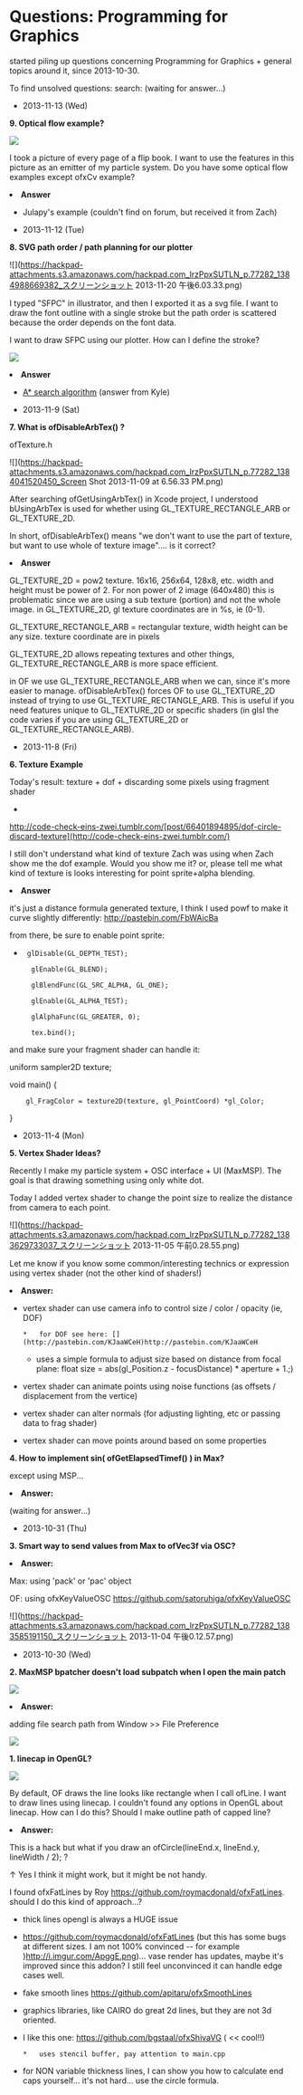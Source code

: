 # Questions: Programming for Graphics

started piling up questions concerning Programming for Graphics + general topics around it, since 2013-10-30.

To find unsolved questions: search: (waiting for answer...)

*   2013-11-13 (Wed)

**9. Optical flow example?**

![](https://hackpad-attachments.s3.amazonaws.com/hackpad.com_lrzPpxSUTLN_p.77282_1384994436048_IMG_0182.JPG)

I took a picture of every page of a flip book. I want to use the features in this picture as an emitter of my particle system. Do you have some optical flow examples except ofxCv example?
<undefined><li>**Answer**</li></undefined>

*   Julapy's example (couldn't find on forum, but received it from Zach)

*   2013-11-12 (Tue)

**8. SVG path order / path planning for our plotter**

![](https://hackpad-attachments.s3.amazonaws.com/hackpad.com_lrzPpxSUTLN_p.77282_1384988669382_スクリーンショット 2013-11-20 午後6.03.33.png)

I typed "SFPC" in illustrator, and then I exported it as a svg file. I want to draw the font outline with a single stroke but the path order is scattered because the order depends on the font data.  

I want to draw SFPC using our plotter. How can I define the stroke?

![](https://hackpad-attachments.s3.amazonaws.com/hackpad.com_lrzPpxSUTLN_p.77282_1384992583365_photo.JPG)
<undefined><li>**Answer**</li></undefined>

*   [A* search algorithm](http://en.wikipedia.org/wiki/A*_search_algorithm) (answer from Kyle)

*   2013-11-9 (Sat)

**7. What is ofDisableArbTex() ?**

ofTexture.h

![](https://hackpad-attachments.s3.amazonaws.com/hackpad.com_lrzPpxSUTLN_p.77282_1384041520450_Screen Shot 2013-11-09 at 6.56.33 PM.png)

After searching ofGetUsingArbTex() in Xcode project, I understood bUsingArbTex is used for whether using GL_TEXTURE_RECTANGLE_ARB or GL_TEXTURE_2D. 

In short, ofDisableArbTex() means "we don't want to use the part of texture, but want to use whole of texture image".... is it correct? 
<undefined><li>**Answer**</li></undefined>

GL_TEXTURE_2D = pow2 texture.  16x16, 256x64, 128x8, etc.  width and height must be power of 2.  For non power of 2 image (640x480) this is problematic since we are using a sub texture (portion) and not the whole image.  in GL_TEXTURE_2D, gl texture coordinates are in %s, ie (0-1). 

GL_TEXTURE_RECTANGLE_ARB = rectangular texture, width height can be any size.  texture coordinate are in pixels

GL_TEXTURE_2D allows repeating textures and other things, GL_TEXTURE_RECTANGLE_ARB is more space efficient. 

in OF we use GL_TEXTURE_RECTANGLE_ARB when we can, since it's more easier to manage.   ofDisableArbTex() forces OF to use GL_TEXTURE_2D instead of trying to use GL_TEXTURE_RECTANGLE_ARB.  This is useful if you need features unique to GL_TEXTURE_2D or specific shaders (in glsl the code varies if you are using GL_TEXTURE_2D or GL_TEXTURE_RECTANGLE_ARB).

*   2013-11-8 (Fri)

**6. Texture Example**

Today's result: texture + dof + discarding some pixels using fragment shader

*

[](http://code-check-eins-zwei.tumblr.com/post/66401894895/dof-circle-discard-texture)http://code-check-eins-zwei.tumblr.com/[post/66401894895/dof-circle-discard-texture](http://code-check-eins-zwei.tumblr.com/)

I still don't understand what kind of texture Zach was using when Zach show me the dof example. Would you show me it? or, please tell me what kind of texture is looks interesting for point sprite+alpha blending.
<undefined><li>**Answer**</li></undefined>

it's just a distance formula generated texture, I think I used powf to make it curve slightly differently:   [](http://pastebin.com/FbWAicBa)http://pastebin.com/FbWAicBa

from there, be sure to enable point sprite: 

*      glDisable(GL_DEPTH_TEST);

        glEnable(GL_BLEND);

        glBlendFunc(GL_SRC_ALPHA, GL_ONE);

        glEnable(GL_ALPHA_TEST);

        glAlphaFunc(GL_GREATER, 0);

        tex.bind();

and make sure your fragment shader can handle it: 

uniform sampler2D texture;

void main() {

        gl_FragColor = texture2D(texture, gl_PointCoord) *gl_Color;

}

*   2013-11-4 (Mon)

**5. Vertex Shader Ideas?**

Recently I make my particle system + OSC interface + UI (MaxMSP). The goal is that drawing something using only white dot.

Today I added vertex shader to change the point size to realize the distance from camera to each point.

![](https://hackpad-attachments.s3.amazonaws.com/hackpad.com_lrzPpxSUTLN_p.77282_1383629733037_スクリーンショット 2013-11-05 午前0.28.55.png)

Let me know if you know some common/interesting technics or expression using vertex shader (not the other kind of shaders!)
<undefined><li>**Answer:**</li></undefined>

*   vertex shader can use camera info to control size / color / opacity (ie, DOF)

        *   for DOF see here: [](http://pastebin.com/KJaaWCeH)http://pastebin.com/KJaaWCeH
    *   uses a simple formula to adjust size based on distance from focal plane: float size = abs(gl_Position.z - focusDistance) * aperture + 1.;)

*   vertex shader can animate points using noise functions (as offsets / displacement from the vertice)
*   vertex shader can alter normals (for adjusting lighting, etc or passing data to frag shader)
*   vertex shader can move points around based on some properties

**4. How to implement sin( ofGetElapsedTimef() ) in Max?**

except using MSP...
<undefined><li>**Answer:**</li></undefined>

(waiting for answer...)

*   2013-10-31 (Thu)

**3. Smart way to send values from Max to ofVec3f via OSC?**
<undefined><li>**Answer:**</li></undefined>

Max: using 'pack' or 'pac' object

OF: using ofxKeyValueOSC [](https://github.com/satoruhiga/ofxKeyValueOSC)https://github.com/satoruhiga/ofxKeyValueOSC

![](https://hackpad-attachments.s3.amazonaws.com/hackpad.com_lrzPpxSUTLN_p.77282_1383585191150_スクリーンショット 2013-11-04 午後0.12.57.png)

*   2013-10-30 (Wed)

**2. MaxMSP bpatcher doesn't load subpatch when I open the main patch**

![](https://hackpad-attachments.s3.amazonaws.com/hackpad.com_lrzPpxSUTLN_p.77282_1383186664087_10.09.38.png)
<undefined><li>**Answer:**</li></undefined>

adding file search path from Window >> File Preference

![](https://hackpad-attachments.s3.amazonaws.com/hackpad.com_lrzPpxSUTLN_p.77282_1383188483850_11.00.32.png)

**1. linecap in OpenGL?**

![](https://hackpad-attachments.s3.amazonaws.com/hackpad.com_lrzPpxSUTLN_p.77282_1383186230570_7.55.29.png)

By default, OF draws the line looks like rectangle when I call ofLine. I want to draw lines using linecap. I couldn't found any options in OpenGL about linecap. How can I do this? Should I make outline path of capped line?
<undefined><li>**Answer:**</li></undefined>

This is a hack but what if you draw an ofCircle(lineEnd.x, lineEnd.y, lineWidth / 2); ?

↑ Yes I think it might work, but it might be not handy.

I found ofxFatLines by Roy [](https://github.com/roymacdonald/ofxFatLines)https://github.com/roymacdonald/ofxFatLines. should I do this kind of approach...?

*   thick lines opengl is always a HUGE issue
*   [](https://github.com/roymacdonald/ofxFatLines)https://github.com/roymacdonald/ofxFatLines (but this has some bugs at different sizes.  I am not 100% convinced -- for example [](http://i.imgur.com/ApggE.png))http://i.imgur.com/ApggE.png)...  vase render has updates, maybe it's improved since this addon?   I still feel unconvinced it can handle edge cases well. 
*   fake smooth lines [](https://github.com/apitaru/ofxSmoothLines)https://github.com/apitaru/ofxSmoothLines
*   graphics libraries, like CAIRO do great 2d lines, but they are not 3d oriented.
*   I like this one: [](https://github.com/bgstaal/ofxShivaVG)https://github.com/bgstaal/ofxShivaVG ( << cool!!)

        *   uses stencil buffer, pay attention to main.cpp

*   for NON variable thickness lines, I can show you how to calculate end caps yourself...  it's not hard...  use the circle formula.  